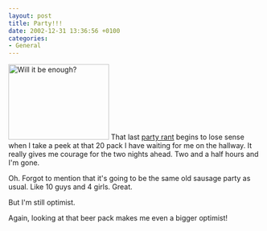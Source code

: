 ```yaml
---
layout: post
title: Party!!!
date: 2002-12-31 13:36:56 +0100
categories:
- General
---
```

<img src="http://www.rusiczki.net/blog/blogpics/beer_20_pack.jpg" width="200" height="150" border="0" alt="Will it be enough?" class="postimage" /> That last <a href="http://www.rusiczki.net/blog/archives/2002/12/31/the_new_years_eve_party">party rant</a> begins to lose sense when I take a peek at that 20 pack I have waiting for me on the hallway. It really gives me courage for the two nights ahead. Two and a half hours and I'm gone.

Oh. Forgot to mention that it's going to be the same old sausage party as usual. Like 10 guys and 4 girls. Great.

But I'm still optimist.

Again, looking at that beer pack makes me even a bigger optimist!
